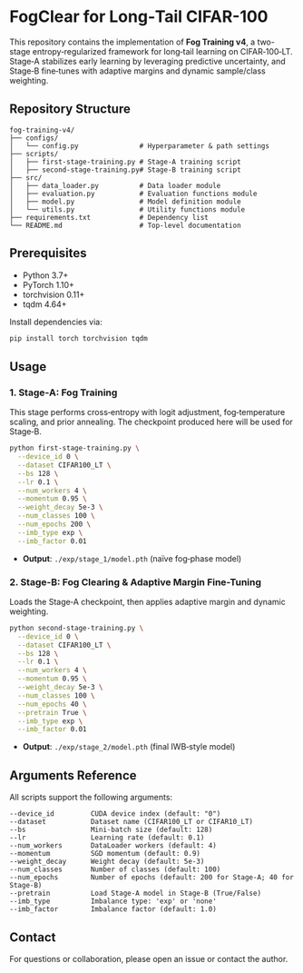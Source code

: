 # FogClear for Long‑Tail CIFAR-100

This repository contains the implementation of **Fog Training v4**, a two-stage entropy‑regularized framework for long‑tail learning on CIFAR‑100‑LT. Stage‑A stabilizes early learning by leveraging predictive uncertainty, and Stage‑B fine‑tunes with adaptive margins and dynamic sample/class weighting.

## Repository Structure

```plaintext
fog-training-v4/
├── configs/
│   └── config.py               # Hyperparameter & path settings
├── scripts/
│   ├── first-stage-training.py # Stage-A training script
│   ├── second-stage-training.py# Stage-B training script
├── src/
│   ├── data_loader.py          # Data loader module
│   ├── evaluation.py           # Evaluation functions module
│   ├── model.py                # Model definition module
│   └── utils.py                # Utility functions module
├── requirements.txt            # Dependency list
└── README.md                   # Top-level documentation
```

## Prerequisites

- Python 3.7+
- PyTorch 1.10+
- torchvision 0.11+
- tqdm 4.64+

Install dependencies via:

```bash
pip install torch torchvision tqdm
```

## Usage

### 1. Stage‑A: Fog Training

This stage performs cross‑entropy with logit adjustment, fog‑temperature scaling, and prior annealing. The checkpoint produced here will be used for Stage‑B.

```bash
python first-stage-training.py \
  --device_id 0 \
  --dataset CIFAR100_LT \
  --bs 128 \
  --lr 0.1 \
  --num_workers 4 \
  --momentum 0.95 \
  --weight_decay 5e-3 \
  --num_classes 100 \
  --num_epochs 200 \
  --imb_type exp \
  --imb_factor 0.01
```

- **Output**: `./exp/stage_1/model.pth` (naïve fog‑phase model)

### 2. Stage-B: Fog Clearing & Adaptive Margin Fine-Tuning

Loads the Stage‑A checkpoint, then applies adaptive margin and dynamic weighting.

```bash
python second-stage-training.py \
  --device_id 0 \
  --dataset CIFAR100_LT \
  --bs 128 \
  --lr 0.1 \
  --num_workers 4 \
  --momentum 0.95 \
  --weight_decay 5e-3 \
  --num_classes 100 \
  --num_epochs 40 \
  --pretrain True \
  --imb_type exp \
  --imb_factor 0.01
```

- **Output**: `./exp/stage_2/model.pth` (final IWB‑style model)

## Arguments Reference

All scripts support the following arguments:

```text
--device_id         CUDA device index (default: "0")
--dataset           Dataset name (CIFAR100_LT or CIFAR10_LT)
--bs                Mini‑batch size (default: 128)
--lr                Learning rate (default: 0.1)
--num_workers       DataLoader workers (default: 4)
--momentum          SGD momentum (default: 0.9)
--weight_decay      Weight decay (default: 5e-3)
--num_classes       Number of classes (default: 100)
--num_epochs        Number of epochs (default: 200 for Stage‑A; 40 for Stage‑B)
--pretrain          Load Stage‑A model in Stage‑B (True/False)
--imb_type          Imbalance type: 'exp' or 'none'
--imb_factor        Imbalance factor (default: 1.0)
```

## Contact

For questions or collaboration, please open an issue or contact the author.

